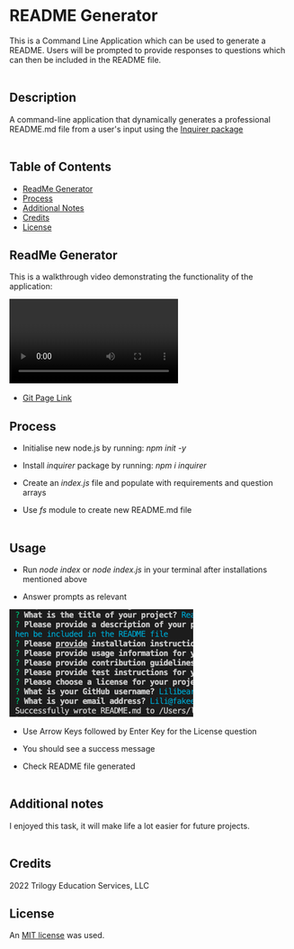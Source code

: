 # README Generator

This is a Command Line Application which can be used to generate a README. Users will be prompted to provide responses to questions which can then be included in the README file.
<br></br>

## Description

A command-line application that dynamically generates a professional README.md file from a user's input using the [Inquirer package](https://www.npmjs.com/package/inquirer)
<br></br>

## Table of Contents

* [ReadMe Generator](#readme-generator)
* [Process](#process)
* [Additional Notes](#additional-notes)
* [Credits](#credits)
* [License](#license)


## ReadMe Generator

This is a walkthrough video demonstrating the functionality of the application:

![ReadMe Generator video](/images/ReadMe_sample_vid.mov)

* [Git Page Link](https://github.com/LiliBear1/Lili-Weather-Dashboard) 


## Process

* Initialise new node.js by running: _npm init -y_

* Install _inquirer_ package by running: _npm i inquirer_

* Create an _index.js_ file and populate with requirements and question arrays

* Use _fs_ module to create new README.md file
<br></br>


## Usage

* Run _node index_ or _node index.js_ in your terminal after installations mentioned above

* Answer prompts as relevant

![ReadMe Generator prompts example with success message](/images/Prompt%20examples.png)

* Use Arrow Keys followed by Enter Key for the License question

* You should see a success message

* Check README file generated
<br> </br>

## Additional notes

I enjoyed this task, it will make life a lot easier for future projects.
<br> </br>

## Credits 
2022 Trilogy Education Services, LLC

## License

An [MIT license](https://choosealicense.com/licenses/mit/) was used.
